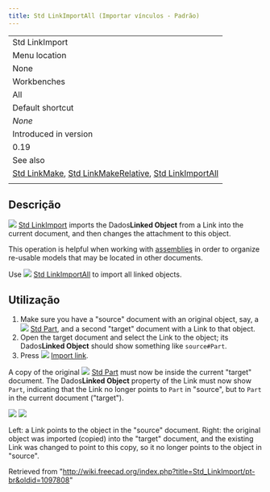 ```yaml
---
title: Std LinkImportAll (Importar vínculos - Padrão)
---
```

|  |
| --- |
| Std LinkImport |
| Menu location |
| None |
| Workbenches |
| All |
| Default shortcut |
| *None* |
| Introduced in version |
| 0.19 |
| See also |
| [Std LinkMake](/Std_LinkMake "Std LinkMake"), [Std LinkMakeRelative](/Std_LinkMakeRelative "Std LinkMakeRelative"), [Std LinkImportAll](/Std_LinkImportAll "Std LinkImportAll") |
|  |

## Descrição

![](/images/Std_LinkImport.svg) [Std LinkImport](/Std_LinkImport "Std LinkImport") imports the Dados**Linked Object** from a Link into the current document, and then changes the attachment to this object.

This operation is helpful when working with [assemblies](/Assembly "Assembly") in order to organize re-usable models that may be located in other documents.

Use ![](/images/Std_LinkImportAll.svg) [Std LinkImportAll](/Std_LinkImportAll "Std LinkImportAll") to import all linked objects.

## Utilização

1. Make sure you have a "source" document with an original object, say, a ![](/images/Std_Part.svg) [Std Part](/Std_Part "Std Part"), and a second "target" document with a Link to that object.
2. Open the target document and select the Link to the object; its Dados**Linked Object** should show something like `source#Part`.
3. Press ![](/images/Std_LinkImport.svg) [Import link](/Std_LinkImport "Std LinkImport").

A copy of the original ![](/images/Std_Part.svg) [Std Part](/Std_Part "Std Part") must now be inside the current "target" document. The Dados**Linked Object** property of the Link must now show `Part`, indicating that the Link no longer points to `Part` in "source", but to `Part` in the current document ("target").

![](/images/Std_Link_tree_import_1_example.png) ![](/images/Std_Link_tree_import_2_example.png)

Left: a Link points to the object in the "source" document. Right: the original object was imported (copied) into the "target" document, and the existing Link was changed to point to this copy, so it no longer points to the object in "source".

Retrieved from "<http://wiki.freecad.org/index.php?title=Std_LinkImport/pt-br&oldid=1097808>"